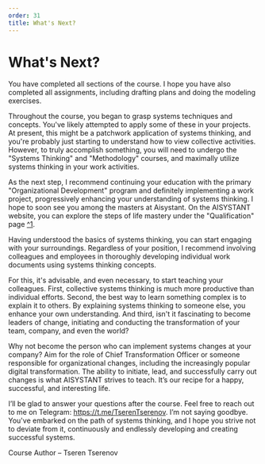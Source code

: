 ```yaml
---
order: 31
title: What's Next?
---
```


# What's Next?

You have completed all sections of the course. I hope you have also completed all assignments, including drafting plans and doing the modeling exercises.

Throughout the course, you began to grasp systems techniques and concepts. You've likely attempted to apply some of these in your projects. At present, this might be a patchwork application of systems thinking, and you're probably just starting to understand how to view collective activities. However, to truly accomplish something, you will need to undergo the "Systems Thinking" and "Methodology" courses, and maximally utilize systems thinking in your work activities.

As the next step, I recommend continuing your education with the primary "Organizational Development" program and definitely implementing a work project, progressively enhancing your understanding of systems thinking. I hope to soon see you among the masters at Aisystant. On the AISYSTANT website, you can explore the steps of life mastery under the "Qualification" page [^1].

Having understood the basics of systems thinking, you can start engaging with your surroundings. Regardless of your position, I recommend involving colleagues and employees in thoroughly developing individual work documents using systems thinking concepts.

For this, it's advisable, and even necessary, to start teaching your colleagues. First, collective systems thinking is much more productive than individual efforts. Second, the best way to learn something complex is to explain it to others. By explaining systems thinking to someone else, you enhance your own understanding. And third, isn't it fascinating to become leaders of change, initiating and conducting the transformation of your team, company, and even the world?

Why not become the person who can implement systems changes at your company? Aim for the role of Chief Transformation Officer or someone responsible for organizational changes, including the increasingly popular digital transformation. The ability to initiate, lead, and successfully carry out changes is what AISYSTANT strives to teach. It’s our recipe for a happy, successful, and interesting life.

I’ll be glad to answer your questions after the course. Feel free to reach out to me on Telegram: <https://t.me/TserenTserenov>. I’m not saying goodbye. You've embarked on the path of systems thinking, and I hope you strive not to deviate from it, continuously and endlessly developing and creating successful systems.

Course Author – Tseren Tserenov

[ ^1 ]: <https://system-school.ru/qualification>